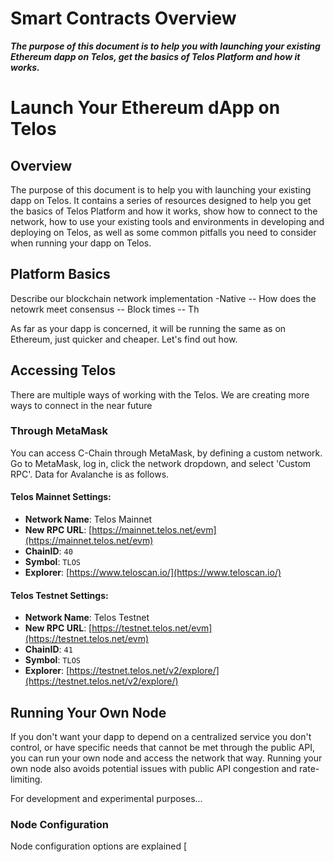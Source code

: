 # Smart Contracts Overview


_**The purpose of this document is to help you with launching your existing Ethereum dapp on Telos, get the basics of Telos Platform and how it works.**_



# Launch Your Ethereum dApp on Telos

## Overview

The purpose of this document is to help you with launching your existing dapp on Telos. It contains a series of resources designed to help you get the basics of Telos Platform and how it works, show how to connect to the network, how to use your existing tools and environments in developing and deploying on Telos, as well as some common pitfalls you need to consider when running your dapp on Telos.

## Platform Basics

Describe our blockchain network implementation 
 -Native
    -- How does the netowrk meet consensus
        -- Block times
            -- Th





As far as your dapp is concerned, it will be running the same as on Ethereum, just quicker and cheaper. Let's find out how.

## Accessing Telos 

There are multiple ways of working with the Telos. We are creating more ways to connect in the near future

### Through MetaMask

You can access C-Chain through MetaMask, by defining a custom network. Go to MetaMask, log in, click the network dropdown, and select 'Custom RPC'. Data for Avalanche is as follows.

#### **Telos Mainnet Settings:**

* **Network Name**: Telos Mainnet 
* **New RPC URL**: [https://mainnet.telos.net/evm](https://mainnet.telos.net/evm)
* **ChainID**: `40`
* **Symbol**: `TLOS`
* **Explorer**: [https://www.teloscan.io/](https://www.teloscan.io/)

#### **Telos Testnet Settings:**

* **Network Name**: Telos Testnet
* **New RPC URL**: [https://testnet.telos.net/evm](https://testnet.telos.net/evm)
* **ChainID**: `41`
* **Symbol**: `TLOS`
* **Explorer**: [https://testnet.telos.net/v2/explore/](https://testnet.telos.net/v2/explore/)



## Running Your Own Node

If you don't want your dapp to depend on a centralized service you don't control, or have specific needs that cannot be met through the public API, you can run your own node and access the network that way. Running your own node also avoids potential issues with public API congestion and rate-limiting.

For development and experimental purposes...

### Node Configuration

Node configuration options are explained [

